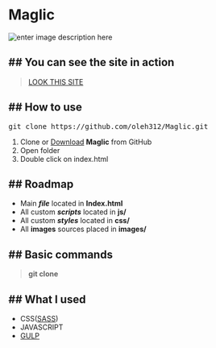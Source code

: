 # Maglic
![enter image description here](https://i.imgur.com/0OXyrBu.jpg)
## ## You can see the site in action
><a  href="https://oleh312.github.io/Maglic/">LOOK THIS SITE</a>
## ## How to use

<pre>git clone https://github.com/oleh312/Maglic.git</pre>

1) Clone or <a  href="https://github.com/oleh312/Maglic/archive/main.zip">Download</a> **Maglic** from GitHub
2) Open folder
3) Double click on index.html
## ## Roadmap
- Main **_file_** located in **Index.html**
- All custom **_scripts_** located in **js/**
- All custom **_styles_** located in **css/**
- All **images** sources placed in **images/**
## ## Basic commands
> **git clone**
## ## What I used
- CSS(<a  href="https://sass-lang.com/documentation/syntax">SASS</a>)
- JAVASCRIPT
- <a  href="https://gulpjs.com/">GULP</a>
